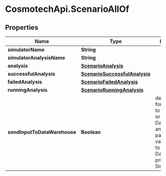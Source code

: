 # CosmotechApi.ScenarioAllOf

## Properties

Name | Type | Description | Notes
------------ | ------------- | ------------- | -------------
**simulatorName** | **String** |  | [optional] 
**simulatorAnalysisName** | **String** |  | [optional] 
**analysis** | [**ScenarioAnalysis**](ScenarioAnalysis.md) |  | [optional] 
**successfulAnalysis** | [**ScenarioSuccessfulAnalysis**](ScenarioSuccessfulAnalysis.md) |  | [optional] 
**failedAnalysis** | [**ScenarioFailedAnalysis**](ScenarioFailedAnalysis.md) |  | [optional] 
**runningAnalysis** | [**ScenarioRunningAnalysis**](ScenarioRunningAnalysis.md) |  | [optional] 
**sendInputToDataWarehouse** | **Boolean** | default setting for all Analysis to set whether or not the Dataset values and the input parameters values are send to the DataWarehouse prior to Simulation Run | [optional] 


